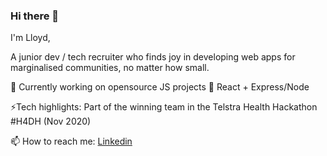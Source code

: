 ### Hi there 👋

I'm Lloyd, 

A junior dev / tech recruiter who finds joy in developing web apps for marginalised communities, no matter how small. 


🔭 Currently working on opensource JS projects
🌱 React + Express/Node

 ⚡Tech highlights: Part of the winning team in the Telstra Health Hackathon #H4DH (Nov 2020)

📫 How to reach me: <a href="https://www.linkedin.com/in/lloydhalltowers/">Linkedin</a>
